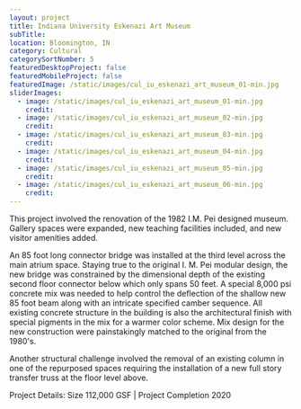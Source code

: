 ```yaml
---
layout: project
title: Indiana University Eskenazi Art Museum
subTitle:
location: Bloomington, IN
category: Cultural
categorySortNumber: 5
featuredDesktopProject: false
featuredMobileProject: false
featuredImage: /static/images/cul_iu_eskenazi_art_museum_01-min.jpg
sliderImages:
  - image: /static/images/cul_iu_eskenazi_art_museum_01-min.jpg
    credit:
  - image: /static/images/cul_iu_eskenazi_art_museum_02-min.jpg
    credit:
  - image: /static/images/cul_iu_eskenazi_art_museum_03-min.jpg
    credit:
  - image: /static/images/cul_iu_eskenazi_art_museum_04-min.jpg
    credit:
  - image: /static/images/cul_iu_eskenazi_art_museum_05-min.jpg
    credit:
  - image: /static/images/cul_iu_eskenazi_art_museum_06-min.jpg
    credit:
---
```

This project involved the renovation of the 1982 I.M. Pei designed museum. Gallery spaces were expanded, new teaching facilities included, and new visitor amenities added. 

An 85 foot long connector bridge was installed at the third level across the main atrium space. Staying true to the original I. M. Pei modular design, the new bridge was constrained by the dimensional depth of the existing second floor connector below which only spans 50 feet. A special 8,000 psi concrete mix was needed to help control the deflection of the shallow new 85 foot beam along with an intricate specified camber sequence.
All existing concrete structure in the building is also the architectural finish with special pigments in the mix for a warmer color scheme. Mix design for the new construction were painstakingly matched to the original from the 1980\'s.

Another structural challenge involved the removal of an existing column in one of the repurposed spaces requiring the installation of a new full story transfer truss at the floor level above.

Project Details:  Size 112,000 GSF | Project Completion 2020

























